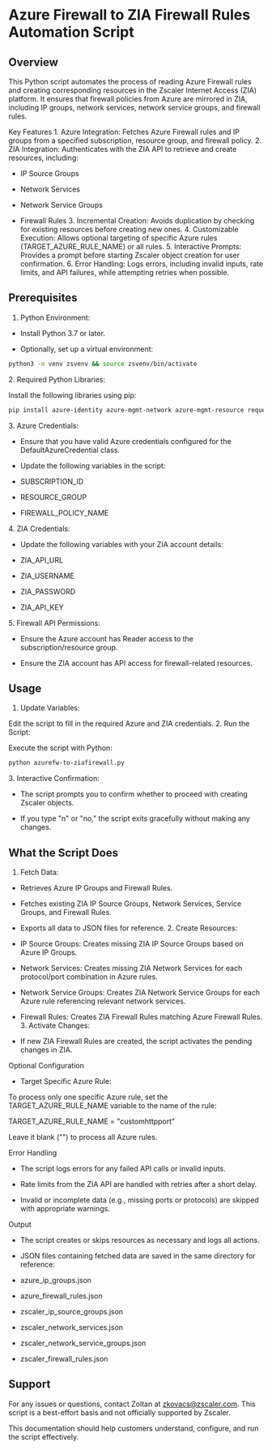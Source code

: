 # Azure Firewall to ZIA Firewall Rules Automation Script

## Overview

This Python script automates the process of reading Azure Firewall rules and creating corresponding resources in the Zscaler Internet Access (ZIA) platform. It ensures that firewall policies from Azure are mirrored in ZIA, including IP groups, network services, network service groups, and firewall rules.

Key Features 1. Azure Integration: Fetches Azure Firewall rules and IP groups from a specified subscription, resource group, and firewall policy. 2. ZIA Integration: Authenticates with the ZIA API to retrieve and create resources, including:

- IP Source Groups

- Network Services

- Network Service Groups

- Firewall Rules 3. Incremental Creation: Avoids duplication by checking for existing resources before creating new ones. 4. Customizable Execution: Allows optional targeting of specific Azure rules (TARGET_AZURE_RULE_NAME) or all rules. 5. Interactive Prompts: Provides a prompt before starting Zscaler object creation for user confirmation. 6. Error Handling: Logs errors, including invalid inputs, rate limits, and API failures, while attempting retries when possible.

## Prerequisites

1. Python Environment:

- Install Python 3.7 or later.

- Optionally, set up a virtual environment:

```bash
python3 -m venv zsvenv && source zsvenv/bin/activate
```

2\. Required Python Libraries:

Install the following libraries using pip:

```bash
pip install azure-identity azure-mgmt-network azure-mgmt-resource requests
```

3\. Azure Credentials:

- Ensure that you have valid Azure credentials configured for the DefaultAzureCredential class.

- Update the following variables in the script:

- SUBSCRIPTION_ID

- RESOURCE_GROUP

- FIREWALL_POLICY_NAME

4\. ZIA Credentials:

- Update the following variables with your ZIA account details:

- ZIA_API_URL

- ZIA_USERNAME

- ZIA_PASSWORD

- ZIA_API_KEY

5\. Firewall API Permissions:

- Ensure the Azure account has Reader access to the subscription/resource group.

- Ensure the ZIA account has API access for firewall-related resources.

## Usage

1. Update Variables:

Edit the script to fill in the required Azure and ZIA credentials. 2. Run the Script:

Execute the script with Python:

```bash
python azurefw-to-ziafirewall.py
```

3\. Interactive Confirmation:

- The script prompts you to confirm whether to proceed with creating Zscaler objects.

- If you type "n" or "no," the script exits gracefully without making any changes.

## What the Script Does

1. Fetch Data:

- Retrieves Azure IP Groups and Firewall Rules.

- Fetches existing ZIA IP Source Groups, Network Services, Service Groups, and Firewall Rules.

- Exports all data to JSON files for reference. 2. Create Resources:

- IP Source Groups: Creates missing ZIA IP Source Groups based on Azure IP Groups.

- Network Services: Creates missing ZIA Network Services for each protocol/port combination in Azure rules.

- Network Service Groups: Creates ZIA Network Service Groups for each Azure rule referencing relevant network services.

- Firewall Rules: Creates ZIA Firewall Rules matching Azure Firewall Rules. 3. Activate Changes:

- If new ZIA Firewall Rules are created, the script activates the pending changes in ZIA.

Optional Configuration

- Target Specific Azure Rule:

To process only one specific Azure rule, set the TARGET_AZURE_RULE_NAME variable to the name of the rule:

TARGET_AZURE_RULE_NAME = "customhttpport"

Leave it blank ("") to process all Azure rules.

Error Handling

- The script logs errors for any failed API calls or invalid inputs.

- Rate limits from the ZIA API are handled with retries after a short delay.

- Invalid or incomplete data (e.g., missing ports or protocols) are skipped with appropriate warnings.

Output

- The script creates or skips resources as necessary and logs all actions.

- JSON files containing fetched data are saved in the same directory for reference:

- azure_ip_groups.json

- azure_firewall_rules.json

- zscaler_ip_source_groups.json

- zscaler_network_services.json

- zscaler_network_service_groups.json

- zscaler_firewall_rules.json

## Support

For any issues or questions, contact Zoltan at zkovacs@zscaler.com. This script is a best-effort basis and not officially supported by Zscaler.

This documentation should help customers understand, configure, and run the script effectively.
